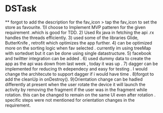 # DSTask
** forgot to add the description for the fav_icon > tap the fav_icon to set the store as favourite.
1)I choose to Implement MVP patteren for the given requirement .which is good for TDD. 
2) Used Rx java in fetching the api .rx handles the threads efficiently. 
3) used some of the libraries  Glide, ButterKnife , retrofit which optimizes the app further.
4) can be optimized more on the  sorting logic when fav selected . currently im using treeMap with sortedset but it can be done using single datastructure.
5) facebook and twiltter integration can be added .
6) used dummy data to create the app as the api was down from last week , today it was up .
7) dagger can be implemented for  reducing th edependecy and easy for testing . I would change the architecute to support dagger if i would have time .
8)forgot to add the cleanUp in onDestroy().
9)Orientation change  can be hadled differently at present when the user rotate the device it will launch the activity by removing the fragment if the user was in the fragment while rotation. this can be changed to remain on the same UI even after rotation . specific steps were not mentioned for orientation changes in the requirement.


